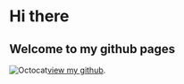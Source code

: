 # Hi there
## Welcome to my github pages
![Octocat](https://github.githubassets.com/images/icons/emoji/octocat.png)[view my github](https://github.com/mzfkr97).
